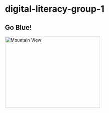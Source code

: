 digital-literacy-group-1
========================
<html>
<body>

<h2>Go Blue!</h2>
<img src="http://www.ngngsports.com/wp-content/uploads/2014/10/michigan-football.jpg" alt="Mountain View" style="width:304px;height:228px">

</body>
</html>
